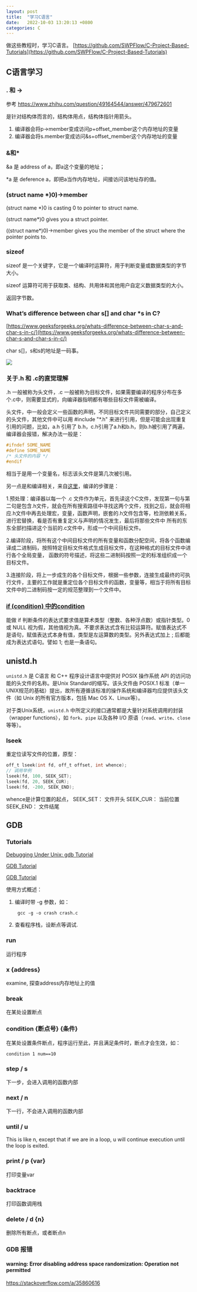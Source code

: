```yaml
---
layout: post
title:  "学习C语言"
date:   2022-10-03 13:20:13 +0800
categories: C
---
```

做这些教程时，学习C语言。
[https://github.com/SWPFlow/C-Project-Based-Tutorials](https://github.com/SWPFlow/C-Project-Based-Tutorials)

## C语言学习

### . 和 ->

参考  https://www.zhihu.com/question/49164544/answer/479672601

是针对结构体而言的，结构体用点，结构体指针用箭头。

1. 编译器会将p->member变成访问p+offset_member这个内存地址的变量
2. 编译器会将s.member变成访问&s+offset_member这个内存地址的变量

### &和*

&a 是 address of a，即a这个变量的地址；

*a 是 deference a，即把a当作内存地址，间接访问该地址存的值。

### (struct name *)0)->member

(struct name *)0 is casting 0 to pointer to struct name.

(struct name*)0 gives you a struct pointer.

((struct name*)0)->member gives you the member of the struct where the pointer points to.

### sizeof

sizeof 是一个关键字，它是一个编译时运算符，用于判断变量或数据类型的字节大小。

sizeof 运算符可用于获取类、结构、共用体和其他用户自定义数据类型的大小。

返回字节数。

### What’s difference between char s[] and char *s in C?

[https://www.geeksforgeeks.org/whats-difference-between-char-s-and-char-s-in-c/](https://www.geeksforgeeks.org/whats-difference-between-char-s-and-char-s-in-c/)

char s[]，s和s的地址是一码事。

![](https://picx.zhimg.com/80/v2-74c0aa43a1c2afce65795527706012d5_1440w.png?source=d16d100b)

### 关于.h 和 .c的直觉理解

.h 一般被称为头文件，.c 一般被称为目标文件，如果需要编译的程序分布在多个.c中，则需要显式的，向编译器指明都有哪些目标文件需被编译。

头文件，中一般会定义一些函数的声明，不同目标文件共同需要的部分，自己定义的头文件，其他文件中可以用 #include "*.h" 来进行引用，但是可能会出现重复引用的问题，比如，a.h 引用了 b.h，c.h引用了a.h和b.h，则b.h被引用了两遍，编译器会报错，解决办法一般是：

```c
#ifndef SOME_NAME
#define SOME_NAME
/* 头文件的内容 */
#endif
```

相当于是用一个变量名，标志该头文件是第几次被引用。


另一点是和编译相关，来自[这里](https://blog.csdn.net/helloworlddm/article/details/76785397)，编译的步骤是：

1.预处理：编译器以每一个 .c 文件作为单元，首先读这个C文件，发现第一句与第二句是包含.h文件，就会在所有搜索路径中寻找这两个文件，找到之后，就会将相应.h文件中再去处理宏，变量，函数声明，嵌套的.h文件包含等，检测依赖关系，进行宏替换，看是否有重复定义与声明的情况发生，最后将那些文件中 所有的东东全部扫描进这个当前的.c文件中，形成一个中间目标文件。

2.编译阶段，将所有这个中间目标文件的所有变量和函数分配空间，将各个函数编译成二进制码，按照特定目标文件格式生成目标文件，在这种格式的目标文件中进行各个全局变量， 函数的符号描述，将这些二进制码按照一定的标准组织成一个目标文件。

3.连接阶段，将上一步成生的各个目标文件，根据一些参数，连接生成最终的可执行文件，主要的工作就是重定位各个目标文件的函数，变量等，相当于将所有目标文件中的二进制码按一定的规范整理到一个文件中。

### [if (condition) 中的condition](https://www.zhihu.com/question/62828287/answer/203239828)
能做 if 判断条件的表达式要求值是算术类型（整数、各种浮点数）或指针类型。0 或 NULL 视为假，其他值视为真。不要求表达式含有比较运算符。赋值表达式不是语句，赋值表达式本身有值，类型是左运算数的类型。另外表达式加上 ; 后都能成为表达式语句。譬如 1; 也是一条语句。


## unistd.h
<code>unistd.h</code> 是 C语言 和 C++ 程序设计语言中提供对 POSIX 操作系统 API 的访问功能的头文件的名称。是Unix Standard的缩写。该头文件由 POSIX.1 标准（单一UNIX规范的基础）提出，故所有遵循该标准的操作系统和编译器均应提供该头文件（如 Unix 的所有官方版本，包括 Mac OS X、Linux等）。

对于类Unix系统，<code>unistd.h</code> 中所定义的接口通常都是大量针对系统调用的封装（wrapper functions），如 <code>fork</code>、<code>pipe</code> 以及各种 I/O 原语（<code>read</code>、<code>write</code>、<code>close</code> 等等）。

### lseek
重定位读写文件的位置，原型：
```c
off_t lseek(int fd, off_t offset, int whence);
// 调用举例
lseek(fd, 100, SEEK_SET);
lseek(fd, 20, SEEK_CUR);
lseek(fd, -200, SEEK_END);
```
whence是计算位置的起点，
SEEK_SET： 文件开头
SEEK_CUR： 当前位置
SEEK_END： 文件结尾

## GDB

### Tutorials
[Debugging Under Unix: gdb Tutorial](https://www.cs.cmu.edu/~gilpin/tutorial/)

[GDB Tutorial](http://www.cs.toronto.edu/~krueger/csc209h/tut/gdb_tutorial.html)

[GDB Tutorial](https://web.eecs.umich.edu/~sugih/pointers/summary.html)

使用方式概述：
1. 编译时带 -g 参数，如：
   ```shell
    gcc -g -o crash crash.c
   ```
2. 查看程序栈，设断点等调试.

### run
运行程序

### x {address}
examine, 探查address内存地址上的值

### break
在某处设置断点

### condition {断点号} {条件}
在某处设置条件断点，程序运行至此，并且满足条件时，断点才会生效，如：
```
condition 1 num==10
```

### step / s
下一步，会进入调用的函数内部

### next / n
下一行，不会进入调用的函数内部

### until / u
This is like n, except that if we are in a loop, u will continue execution until the loop is exited.

### print / p {var}
打印变量var

### backtrace
打印函数调用栈

### delete / d {n}
删除所有断点，或者断点n

### GDB 报错
#### warning: Error disabling address space randomization: Operation not permitted

https://stackoverflow.com/a/35860616